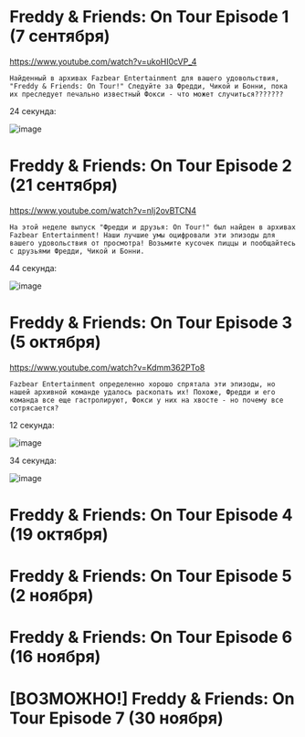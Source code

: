 # Freddy & Friends: On Tour Episode 1 (7  сентября) 
https://www.youtube.com/watch?v=ukoHI0cVP_4

```
Найденный в архивах Fazbear Entertainment для вашего удовольствия, "Freddy & Friends: On Tour!" Следуйте за Фредди, Чикой и Бонни, пока их преследует печально известный Фокси - что может случиться???????
```

24 секунда:

![image](https://user-images.githubusercontent.com/87380272/132955377-0ad98b65-5554-4f5d-8c0b-d23064e875d7.png)

# Freddy & Friends: On Tour Episode 2 (21 сентября)
https://www.youtube.com/watch?v=nIj2ovBTCN4

```
На этой неделе выпуск "Фредди и друзья: On Tour!" был найден в архивах Fazbear Entertainment! Наши лучшие умы оцифровали эти эпизоды для вашего удовольствия от просмотра! Возьмите кусочек пиццы и пообщайтесь с друзьями Фредди, Чикой и Бонни.
```

44 секунда:

![image](https://user-images.githubusercontent.com/87380272/134235118-12f6231c-ddfd-4b2f-abcf-8107d2b9ab64.png)

# Freddy & Friends: On Tour Episode 3 (5 октября)
https://www.youtube.com/watch?v=Kdmm362PTo8

```
Fazbear Entertainment определенно хорошо спрятала эти эпизоды, но нашей архивной команде удалось раскопать их! Похоже, Фредди и его команда все еще гастролируют, Фокси у них на хвосте - но почему все сотрясается?
```

12 секунда:

![image](https://user-images.githubusercontent.com/87380272/137361108-a26418b7-231e-4c41-80eb-443a72327209.png)

34 секунда:

![image](https://user-images.githubusercontent.com/87380272/136229938-15f1708c-16ce-4b0e-8191-30fa243582ff.png)


# Freddy & Friends: On Tour Episode 4 (19 октября)

# Freddy & Friends: On Tour Episode 5 (2 ноября)

# Freddy & Friends: On Tour Episode 6 (16 ноября)

# [ВОЗМОЖНО!] Freddy & Friends: On Tour Episode 7 (30 ноября)
